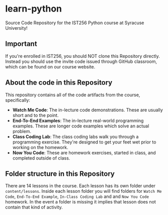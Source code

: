 # learn-python
Source Code Repository for the IST256 Python course at Syracuse University!

## Important

If you're enrolled in IST256, you should NOT clone this Repository directly. Instead you should use the invite code issued through GitHub classroom, which can be found on our course website.

## About the code in this Repository

This repository contains all of the code artifacts from the course, specifically:

- **Watch Me Code**: The in-lecture code demonstrations. These are usually short and to the point.
- **End-To-End Examples**: The in-lecture real-world programming examples. These are longer code examples which solve an actual problem.
- **Class Coding Lab**: The class coding labs walk you through a programming exercise. They're designed to get your feet wet prior to working on the homework.
- **Now You Code**: These are homework exercises, started in class, and completed outside of class.

## Folder structure in this Repository

There are 14 lessons in the course. Each lesson has its own folder under `content/lessons`. Inside each lesson folder you will find folders for `Watch Me Code`, `End-To-End Example`, `In-Class Coding Lab` and and `Now You Code` homework. In the event a folder is missing it implies that lesson does not contain that kind of activity.

